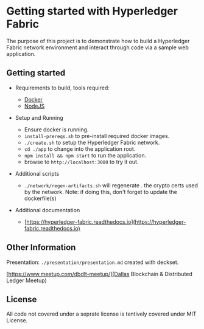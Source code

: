 Getting started with Hyperledger Fabric
==================================================

The purpose of this project is to demonstrate how to build a Hyperledger Fabric network environment and interact through code via a sample web application.


Getting started
--------------------------------------
- Requirements to build, tools required:
  - [Docker](https://www.docker.com/)
  - [NodeJS](https://nodejs.org/en/)
  
- Setup and Running
  - Ensure docker is running.
  - ```install-prereqs.sh``` to pre-install required docker images.
  - ```./create.sh``` to setup the Hyperledger Fabric network.
  - ```cd ./app``` to change into the application root.
  - ```npm install && npm start``` to run the application.
  - browse to ```http://localhost:3000``` to try it out.

- Additional scripts
  - ```./network/regen-artifacts.sh``` will regenerate . the crypto certs used by the network. Note: if doing this, don't forget to update the dockerfile(s)

- Additional documentation
  - [https://hyperledger-fabric.readthedocs.io](https://hyperledger-fabric.readthedocs.io)


Other Information
--------------------------------------
Presentation: ```./presentation/presentation.md``` created with deckset.

[https://www.meetup.com/dbdlt-meetup/](Dallas Blockchain & Distributed Ledger Meetup)

License
--------------------------------------
All code not covered under a seprate license is tentively covered under MIT License.